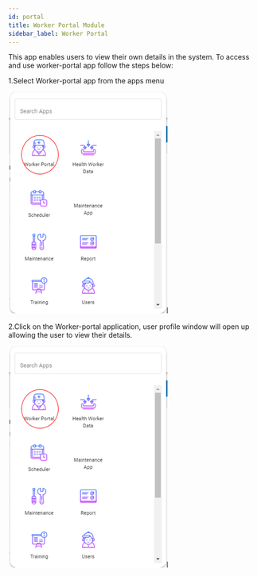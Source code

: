 ```yaml
---
id: portal
title: Worker Portal Module
sidebar_label: Worker Portal
---
```



This app enables users to view their own details in the system. To access and use worker-portal app follow the steps below:

  1.Select Worker-portal app from the apps menu

  ![img alt](/images/SelectingWorkerPortal.png)

  2.Click on the Worker-portal application, user profile window will open up allowing the user to view their details.

  ![img alt](/images/SelectingWorkerPortal.png)

  
